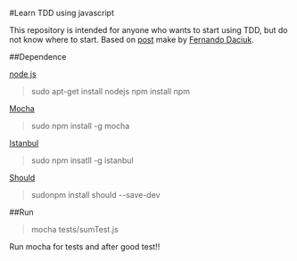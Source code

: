 #Learn TDD using javascript

This repository is intended for anyone who wants to start using TDD, but do not know where to start.
Based on [post](http://blog.da2k.com.br/2015/01/06/pensando-tdd-com-javascript/) make by [Fernando Daciuk](https://github.com/fdaciuk).

##Dependence

[node js](https://nodejs.org/download/)
> sudo apt-get install nodejs
> npm install npm

[Mocha](http://mochajs.org/)
> sudo npm install -g mocha

[Istanbul](https://github.com/gotwarlost/istanbul)
> sudo npm insatll -g istanbul

[Should](https://github.com/shouldjs/should.js)
> sudonpm install should --save-dev

##Run

> mocha tests/sumTest.js

Run mocha for tests and after good test!!
